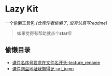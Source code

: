 # Lazy Kit

一个偷懒工具包 *(仓库作者偷懒了, 没有认真写readme)*

> 如果觉得有帮助就点个**star**呗

## 偷懒目录

- [课件名序号要求在文件名开头-lecture_rename](./lecture_rename)
- [课件网盘地址我懒得记-url_jump](./url_jump)
